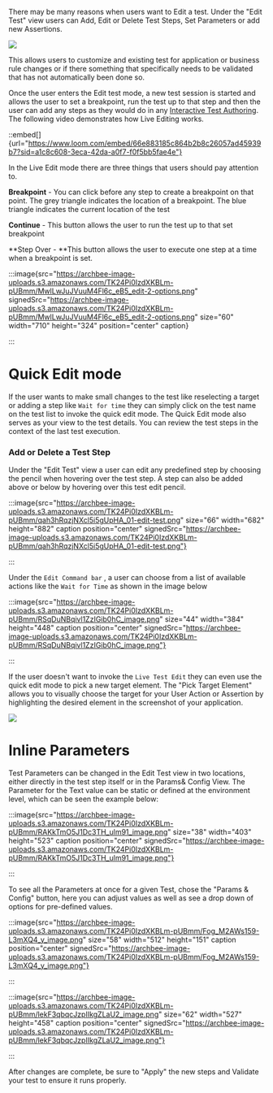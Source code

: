 There may be many reasons when users want to Edit a test. Under the "Edit Test" view users can Add, Edit or Delete Test Steps, Set Parameters or add new Assertions.

![](https://archbee-image-uploads.s3.amazonaws.com/TK24Pi0IzdXKBLm-pUBmm/IHVG8hfw-dwXTlivMcfZM_edit-test-1.png)

This allows users to customize and existing test for application or business rule changes or if there something that specifically needs to be validated that has not automatically been done so.

Once the user enters the Edit test mode, a new test session is started and allows the user to set a breakpoint, run the test up to that step and then the user can add any steps as they would do in any [Interactive Test Authoring](<./Interactive Test Authoring.md>). The following video demonstrates how Live Editing works.&#x20;

::embed[]{url="https://www.loom.com/embed/66e883185c864b2b8c26057ad45939b7?sid=a1c8c608-3eca-42da-a0f7-f0f5bb5fae4e"}

In the Live Edit mode there are three things that users should pay attention to.&#x20;

**Breakpoint** - You can click before any step to create a breakpoint on that point. The grey triangle indicates the location of a breakpoint. The blue triangle indicates the current location of the test

**Continue** - This button allows the user to run the test up to that set breakpoint&#x20;

**Step Over - **This button allows the user to execute one step at a time when a breakpoint is set.

:::image{src="https://archbee-image-uploads.s3.amazonaws.com/TK24Pi0IzdXKBLm-pUBmm/MwlLwJuJVuuM4Fl6c_eB5_edit-2-options.png" signedSrc="https://archbee-image-uploads.s3.amazonaws.com/TK24Pi0IzdXKBLm-pUBmm/MwlLwJuJVuuM4Fl6c_eB5_edit-2-options.png" size="60" width="710" height="324" position="center" caption}

:::

# Quick Edit mode

If the user wants to make small changes to the test like reselecting a target or adding a step like `Wait for time` they can simply click on the test name on the test list to invoke the quick edit mode. The Quick Edit mode also serves as your view to the test details. You can review the test steps in the context of the last test execution.

### Add or Delete a Test Step

Under the "Edit Test" view a user can edit any predefined step by choosing the pencil when hovering over the test step. A step can also be added above or below by hovering over this test edit pencil.

:::image{src="https://archbee-image-uploads.s3.amazonaws.com/TK24Pi0IzdXKBLm-pUBmm/qah3hRqzjNXcl5i5gUpHA_01-edit-test.png" size="66" width="682" height="882" caption position="center" signedSrc="https://archbee-image-uploads.s3.amazonaws.com/TK24Pi0IzdXKBLm-pUBmm/qah3hRqzjNXcl5i5gUpHA_01-edit-test.png"}

:::

Under the `Edit Command bar` , a user can choose from a list of available actions like the `Wait for Time` as shown in the image below

:::image{src="https://archbee-image-uploads.s3.amazonaws.com/TK24Pi0IzdXKBLm-pUBmm/RSqDuNBqivl1ZzIGib0hC_image.png" size="44" width="384" height="448" caption position="center" signedSrc="https://archbee-image-uploads.s3.amazonaws.com/TK24Pi0IzdXKBLm-pUBmm/RSqDuNBqivl1ZzIGib0hC_image.png"}

:::

If the user doesn't want to invoke the `Live Test Edit` they can even use the quick edit mode to pick a new target element. The "Pick Target Element"  allows you to visually choose the target for your User Action or Assertion by highlighting the desired element in the screenshot of your application.

![](https://archbee-image-uploads.s3.amazonaws.com/TK24Pi0IzdXKBLm-pUBmm/y_uqfccqkSUSLiTALpWCO_image.png)

# Inline Parameters

Test Parameters can be changed in the Edit Test view in two locations, either directly in the test step itself or in the Params& Config View. The Parameter for the Text value can be static or defined at the environment level, which can be seen the example below:

:::image{src="https://archbee-image-uploads.s3.amazonaws.com/TK24Pi0IzdXKBLm-pUBmm/RAKkTmO5J1Dc3TH_ulm91_image.png" size="38" width="403" height="523" caption position="center" signedSrc="https://archbee-image-uploads.s3.amazonaws.com/TK24Pi0IzdXKBLm-pUBmm/RAKkTmO5J1Dc3TH_ulm91_image.png"}

:::

To see all the Parameters at once for a given Test, chose the "Params & Config" button, here you can adjust values as well as see a drop down of options for pre-defined values.

:::image{src="https://archbee-image-uploads.s3.amazonaws.com/TK24Pi0IzdXKBLm-pUBmm/Fog_M2AWs159-L3mXQ4_y_image.png" size="58" width="512" height="151" caption position="center" signedSrc="https://archbee-image-uploads.s3.amazonaws.com/TK24Pi0IzdXKBLm-pUBmm/Fog_M2AWs159-L3mXQ4_y_image.png"}

:::

:::image{src="https://archbee-image-uploads.s3.amazonaws.com/TK24Pi0IzdXKBLm-pUBmm/lekF3qbqcJzpIIkgZLaU2_image.png" size="62" width="527" height="458" caption position="center" signedSrc="https://archbee-image-uploads.s3.amazonaws.com/TK24Pi0IzdXKBLm-pUBmm/lekF3qbqcJzpIIkgZLaU2_image.png"}

:::

After changes are complete, be sure to "Apply" the new steps and Validate your test to ensure it runs properly.

